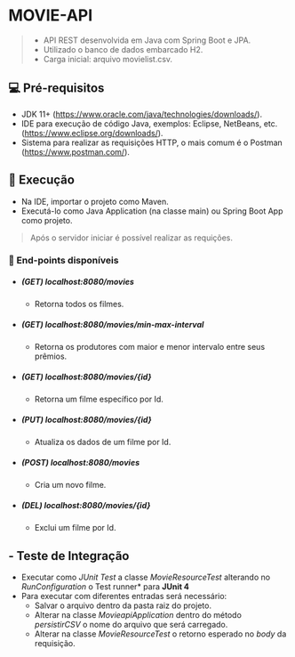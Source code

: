 # MOVIE-API

> * API REST desenvolvida em Java com Spring Boot e JPA.
> * Utilizado o banco de dados embarcado H2.
> * Carga inicial: arquivo movielist.csv.

## 💻 Pré-requisitos
* JDK 11+ (https://www.oracle.com/java/technologies/downloads/).
* IDE para execução de código Java, exemplos: Eclipse, NetBeans, etc. (https://www.eclipse.org/downloads/).
* Sistema para realizar as requisições HTTP, o mais comum é o Postman (https://www.postman.com/).

## 🚀 Execução
* Na IDE, importar o projeto como Maven.
* Executá-lo como Java Application (na classe main) ou Spring Boot App como projeto.

> Após o servidor iniciar é possível realizar as requições.

### 📝 End-points disponíveis
* ##### (GET) localhost:8080/movies
    * Retorna todos os filmes.
* ##### (GET) localhost:8080/movies/min-max-interval
    * Retorna os produtores com maior e menor intervalo entre seus prêmios.
* ##### (GET) localhost:8080/movies/{id}
    * Retorna um filme específico por Id.
* ##### (PUT) localhost:8080/movies/{id}
    * Atualiza os dados de um filme por Id.
* ##### (POST) localhost:8080/movies
    * Cria um novo filme.
* ##### (DEL) localhost:8080/movies/{id}
    * Exclui um filme por Id.

## - Teste de Integração

* Executar como *JUnit Test* a classe *MovieResourceTest* alterando no *RunConfiguration* o 
   Test runner* para **JUnit 4**
* Para executar com diferentes entradas será necessário:
    * Salvar o arquivo dentro da pasta raiz do projeto.
    * Alterar na classe *MovieapiApplication* dentro do método *persistirCSV* o nome do arquivo que será carregado.
    * Alterar na classe *MovieResourceTest* o retorno esperado no *body* da requisição.
